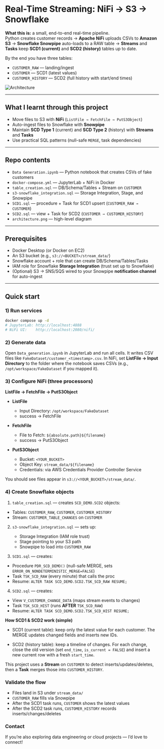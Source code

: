 # Real-Time Streaming: NiFi → S3 → Snowflake

**What this is:** a small, end-to-end real-time pipeline.  
Python creates customer records → **Apache NiFi** uploads CSVs to **Amazon S3** → **Snowflake Snowpipe** auto-loads to a RAW table → **Streams** and **Tasks** keep **SCD1 (current)** and **SCD2 (history)** tables up to date.

By the end you have three tables:
- `CUSTOMER_RAW` — landing/ingest
- `CUSTOMER` — SCD1 (latest values)
- `CUSTOMER_HISTORY` — SCD2 (full history with start/end times)

![Architecture](architecture.png)

---

## What I learnt through this project
- Move files to S3 with **NiFi** (`ListFile → FetchFile → PutS3Object`)
- Auto-ingest files to Snowflake with **Snowpipe**
- Maintain **SCD Type 1** (current) and **SCD Type 2** (history) with **Streams** and **Tasks**
- Use practical SQL patterns (null-safe `MERGE`, task dependencies)

---

## Repo contents
- `Data Generation.ipynb` — Python notebook that creates CSVs of fake customers
- `docker-compose.yml` — JupyterLab + NiFi in Docker
- `table_creation.sql` — DB/Schema/Tables + Stream on `CUSTOMER`
- `s3-snowflake_integration.sql` — Storage Integration, Stage, and Snowpipe
- `SCD1.sql` — procedure + Task for SCD1 upsert (`CUSTOMER_RAW → CUSTOMER`)
- `SCD2.sql` — view + Task for SCD2 (`CUSTOMER → CUSTOMER_HISTORY`)
- `architecture.png` — high-level diagram

---

## Prerequisites
- Docker Desktop (or Docker on EC2)
- An S3 bucket (e.g., `s3://<BUCKET>/stream_data/`)
- Snowflake account + role that can create DB/Schema/Tables/Tasks
- IAM role for Snowflake **Storage Integration** (trust set up to Snowflake)
- (Optional) S3 → SNS/SQS wired to your Snowpipe **notification channel** for auto-ingest

---

## Quick start

### 1) Run services
```bash
docker compose up -d
# JupyterLab: http://localhost:4888
# NiFi UI:    http://localhost:2080/nifi/
```

### 2) Generate data
Open `Data_generation.ipynb` in JupyterLab and run all cells. It writes CSV files like `FakeDataset/customer_<timestamp>.csv`.
In NiFi, set **ListFile → Input Directory** to the folder where the notebook saves CSVs (e.g., `/opt/workspace/FakeDataset` if you mapped it).

### 3) Configure NiFi (three processors)
**ListFile → FetchFile → PutS3Object**

- **ListFile**
  - Input Directory: `/opt/workspace/FakeDataset`
  - success → FetchFile
 
- **FetchFile**
  - File to Fetch: `${absolute.path}${filename}`
  - success → PutS3Object
 
- **PutS3Object**
  - Bucket: `<YOUR_BUCKET>`
  - Object Key: `stream_data/${filename}`
  - Credentials: via AWS Credentials Provider Controller Service
 
You should see files appear in `s3://<YOUR_BUCKET>/stream_data/`.

### 4) Create Snowflake objects
1) `table_creation.sql` — creates `SCD_DEMO.SCD2` objects:
  - Tables: `CUSTOMER_RAW`, `CUSTOMER`, `CUSTOMER_HISTORY`
  - Stream: `CUSTOMER_TABLE_CHANGES` on `CUSTOMER`

2) `s3-snowflake_integration.sql` — sets up:
   - Storage Integration (IAM role trust)
   - Stage pointing to your S3 path
   - Snowpipe to load into `CUSTOMER_RAW`

3) `SCD1.sql` — creates:
  - Procedure `PDR_SCD_DEMO()` (null-safe MERGE, sets `ERROR_ON_NONDETERMINISTIC_MERGE=FALSE`)
  - Task `TSK_SCD_RAW` (every minute) that calls the proc
  - Resume: `ALTER TASK SCD_DEMO.SCD2.TSK_SCD_RAW RESUME;`

4) `SCD2.sql` — creates:
  - View `V_CUSTOMER_CHANGE_DATA` (maps stream events to changes)
  - Task `TSK_SCD_HIST` (runs **AFTER** `TSK_SCD_RAW`)
  - Resume: `ALTER TASK SCD_DEMO.SCD2.TSK_SCD_HIST RESUME;`

**How SCD1 & SCD2 work (simple)**

- SCD1 (current table): keep only the latest value for each customer.
  The MERGE updates changed fields and inserts new IDs.

- SCD2 (history table): keep a timeline of changes.
  For each change, close the old version (set `end_time`, `is_current = FALSE`) and insert a new current row with a fresh `start_time`.

This project uses a **Stream** on `CUSTOMER` to detect inserts/updates/deletes, then a **Task** merges those into `CUSTOMER_HISTORY`.

### Validate the flow

- Files land in S3 under `stream_data/`
- `CUSTOMER_RAW` fills via Snowpipe
- After the SCD1 task runs, `CUSTOMER` shows the latest values
- After the SCD2 task runs, `CUSTOMER_HISTORY` records inserts/changes/deletes

### Contact

If you’re also exploring data engineering or cloud projects — I’d love to connect!
